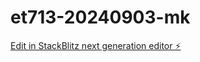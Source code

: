 # et713-20240903-mk

[Edit in StackBlitz next generation editor ⚡️](https://stackblitz.com/~/github.com/Malak76/et713-20240903-mk)